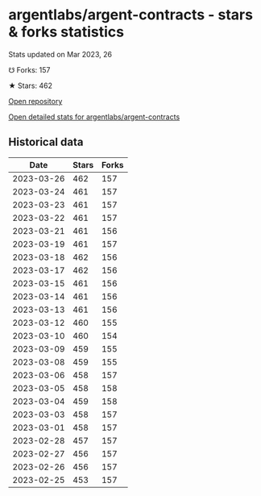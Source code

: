 # argentlabs/argent-contracts - stars & forks statistics

Stats updated on Mar 2023, 26

☋ Forks: 157

★ Stars: 462

[Open repository](https://github.com/argentlabs/argent-contracts)

[Open detailed stats for argentlabs/argent-contracts](https://reviewgithub.com/rep/argentlabs/argent-contracts)

## Historical data
| Date | Stars | Forks |
|------|-------|-------|
| 2023-03-26 | 462 | 157 | 
| 2023-03-24 | 461 | 157 | 
| 2023-03-23 | 461 | 157 | 
| 2023-03-22 | 461 | 157 | 
| 2023-03-21 | 461 | 156 | 
| 2023-03-19 | 461 | 157 | 
| 2023-03-18 | 462 | 156 | 
| 2023-03-17 | 462 | 156 | 
| 2023-03-15 | 461 | 156 | 
| 2023-03-14 | 461 | 156 | 
| 2023-03-13 | 461 | 156 | 
| 2023-03-12 | 460 | 155 | 
| 2023-03-10 | 460 | 154 | 
| 2023-03-09 | 459 | 155 | 
| 2023-03-08 | 459 | 155 | 
| 2023-03-06 | 458 | 157 | 
| 2023-03-05 | 458 | 158 | 
| 2023-03-04 | 459 | 158 | 
| 2023-03-03 | 458 | 157 | 
| 2023-03-01 | 458 | 157 | 
| 2023-02-28 | 457 | 157 | 
| 2023-02-27 | 456 | 157 | 
| 2023-02-26 | 456 | 157 | 
| 2023-02-25 | 453 | 157 | 


